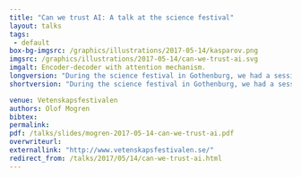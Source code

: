 ```yaml
---
title: "Can we trust AI: A talk at the science festival"
layout: talks
tags:
 - default
box-bg-imgsrc: /graphics/illustrations/2017-05-14/kasparov.png
imgsrc: /graphics/illustrations/2017-05-14/can-we-trust-ai.svg
imgalt: Encoder-decoder with attention mechanism.
longversion: "During the science festival in Gothenburg, we had a session discussing artificial intelligence. The theme for the whole festival was &ldquo;trust&rdquo;, so we naturally named our session &ldquo;Can we trust AI&rdquo;. I gave an introduction, and shared my view of some of the recent progress that has been made in AI and machine learning, and then we had four other speakers giving their views of current state of the art. Finally, I chaired a discussion session that was much appreciated with the audience. The room was filled, and many people came up to us afterwards and kept the discussion going. The other speakers were Annika Larsson from Autoliv, Ola Gustavsson from Dagens Nyheter, and Hans Salomonsson from Data Intelligence Sweden AB."
shortversion: "During the science festival in Gothenburg, we had a session discussing artificial intelligence. The theme for the whole festival was &ldquo;trust&rdquo;, so we naturally named our session &ldquo;Can we trust AI&rdquo;. I gave an introduction, and shared my view of some of the recent progress that has been made in AI and machine learning, and then we had four other speakers giving their views of current state of the art. Finally, I chaired a discussion session that was much appreciated with the audience. The room was filled, and many people came up to us afterwards and kept the discussion going. The other speakers were Annika Larsson from Autoliv, Ola Gustavsson from Dagens Nyheter, and Hans Salomonsson from Data Intelligence Sweden AB."

venue: Vetenskapsfestivalen
authors: Olof Mogren
bibtex: 
permalink:
pdf: /talks/slides/mogren-2017-05-14-can-we-trust-ai.pdf
overwriteurl: 
externallink: "http://www.vetenskapsfestivalen.se/"
redirect_from: /talks/2017/05/14/can-we-trust-ai.html
---
```


